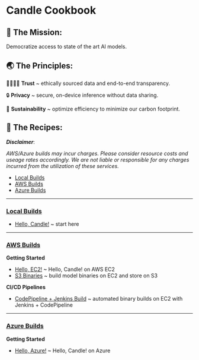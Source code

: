 # Candle Cookbook

## 🚀 The Mission:

Democratize access to state of the art AI models.


## 🌏 The Principles: 

🫱🏾‍🫲🏼 **Trust** ~ ethically sourced data and end-to-end transparency.

🔒 **Privacy** ~ secure, on-device inference without data sharing.

🌱 **Sustainability** ~ optimize efficiency to minimize our carbon footprint.


## 🍳 The Recipes:

***Disclaimer***: 

*AWS/Azure builds may incur charges. Please consider resource costs and useage rates accordingly. We are not liable or responsible for any charges incurred from the utilization of these services.* 

* [Local Builds](#local-builds)
* [AWS Builds](#aws-builds)
* [Azure Builds](#azure-builds)

<hr>

### [Local Builds](local/index.md)

- [Hello, Candle!](local/hello-candle.md) ~ start here

<hr>

### [AWS Builds](aws/index.md)

**Getting Started**

- [Hello, EC2!](aws/hello-aws.md) ~ Hello, Candle! on AWS EC2
- [S3 Binaries](aws/s3-binaries.md) ~ build model binaries on EC2 and store on S3

**CI/CD Pipelines**

- [CodePipeline + Jenkins Build](aws/jenkins-pipeline.md) ~ automated binary builds on EC2 with Jenkins + CodePipeline


<hr>

### [Azure Builds](azure/index.md)

**Getting Started**

- [Hello, Azure!](azure/hello-azure.md) ~ Hello, Candle! on Azure